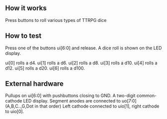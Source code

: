 <!---

This file is used to generate your project datasheet. Please fill in the information below and delete any unused
sections.

You can also include images in this folder and reference them in the markdown. Each image must be less than
512 kb in size, and the combined size of all images must be less than 1 MB.
-->

## How it works

Press buttons to roll various types of TTRPG dice

## How to test

Press one of the buttons ui[6:0] and release.
A dice roll is shown on the LED display.

ui[0] rolls a d4.
ui[1] rolls a d6.
ui[2] rolls a d8.
ui[3] rolls a d10.
ui[4] rolls a d12.
ui[5] rolls a d20.
ui[6] rolls a d100.

## External hardware

Pullups on ui[6:0] with pushbuttons closing to GND.
A two-digit common-cathode LED display. Segment anodes are connected to uo[7:0] (A,B,C..,G,Dot in that order)
Left cathode connected to uio[1], right cathode to uio[0].

